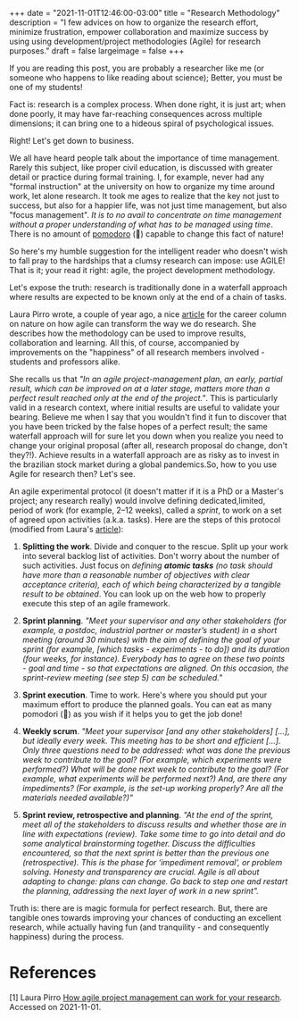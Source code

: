 +++
date = "2021-11-01T12:46:00-03:00"
title = "Research Methodology"
description = "I few advices on how to organize the research effort, minimize frustration, empower collaboration and maximize success by using using development/project methodologies (Agile) for research purposes."
draft = false
largeimage = false
+++

If you are reading this post, you are probably a researcher like me (or someone who happens to like reading about science); Better, you must be one of my students!

Fact is: research is a complex process. When done right, it is just art; when done poorly, it may have far-reaching consequences across multiple dimensions; it can bring one to a hideous spiral of psychological issues.

Right! Let's get down to business.

We all have heard people talk about the importance of time management. Rarely this subject, like proper civil education, is discussed with greater detail or practice during formal training. I, for example, never had any "formal instruction" at the university on how to organize my time around work, let alone research. It took me ages to realize that the key not just to success, but also for a happier life, was not just time management, but also "focus management". *It is to no avail to concentrate on time management without a proper understanding of what has to be managed using time*. There is no amount of [pomodoro](https://en.wikipedia.org/wiki/Pomodoro_Technique) (🍅) capable to change this fact of nature!

So here's my humble suggestion for the intelligent reader who doesn't wish to fall pray to the hardships that a clumsy research can impose: use AGILE! That is it; your read it right: agile, the project development methodology.

Let's expose the truth: research is traditionally done in a waterfall approach where results are expected to be known only at the end of a chain of tasks.

Laura Pirro wrote, a couple of year ago, a nice [article](https://www.nature.com/articles/d41586-019-01184-9) for the career column on nature on how agile can transform the way we do research. She describes how the methodology can be used to improve results, collaboration and learning. All this, of course, accompanied by improvements on the "happiness" of all research members involved -  students and professors alike.

She recalls us that <em>*"In an agile project-management plan, an early, partial result, which can be improved on at a later stage, matters more than a perfect result reached only at the end of the project."*</em>. This is particularly valid in a research context, where initial results are useful to validate your bearing. Believe me when I say that you wouldn't find it fun to discover that you have been tricked by the false hopes of a perfect result; the same waterfall approach will for sure let you down when you realize you need to change your original proposal (after all, research proposal do change, don't they?!). Achieve results in a waterfall approach are as risky as to invest in the brazilian stock market during a global pandemics.So, how to you use Agile for research then? Let's see.

An agile experimental protocol (it doesn't matter if it is a PhD or a Master's project; any research really) would involve defining dedicated,limited, period of work (for example, 2–12 weeks), called a *sprint*, to work on a set of agreed upon activities (a.k.a. tasks). Here are the steps of this protocol (modified from Laura's [article](https://www.nature.com/articles/d41586-019-01184-9)):

1. **Splitting the work**. Divide and conquer to the rescue. Split up your work into several backlog list of activities. Don't worry about the number of such activities. Just focus on *defining **atomic tasks** (no task should have more than a reasonable number of objectives with clear acceptance criteria), each of which being characterized by a tangible result to be obtained*. You can look up on the web how to properly execute this step of an agile framework.

2. **Sprint planning**. *"Meet your supervisor and any other stakeholders (for example, a postdoc, industrial partner or master’s student) in a short meeting (around 30 minutes) with the aim of defining the goal of your sprint (for example, [which tasks - experiments - to do]) and its duration (four weeks, for instance). Everybody has to agree on these two points - goal and time -  so that expectations are aligned. On this occasion, the *sprint-review meeting* (see step 5) can be scheduled."*

3. **Sprint execution**. Time to work. Here's where you should put your maximum effort to produce the planned goals. You can eat as many pomodori (🍅) as you wish if it helps you to get the job done!

4. **Weekly scrum**. *"Meet your supervisor [and any other stakeholders] [...], but ideally every week. This meeting has to be short and efficient [...]. Only three questions need to be addressed: what was done the previous week to contribute to the goal? (For example, which experiments were performed?) What will be done next week to contribute to the goal? (For example, what experiments will be performed next?) And, are there any impediments? (For example, is the set-up working properly? Are all the materials needed available?)"*

5. **Sprint review, retrospective and planning**. *"At the end of the sprint, meet all of the stakeholders to discuss results and whether those are in line with expectations (review). Take some time to go into detail and do some analytical brainstorming together. Discuss the difficulties encountered, so that the next sprint is better than the previous one (retrospective). This is the phase for ‘impediment removal’, or problem solving. Honesty and transparency are crucial. Agile is all about adapting to change: plans can change. Go back to step one and restart the planning, addressing the next layer of work in a new sprint".*

Truth is: there are is magic formula for perfect research. But, there are tangible ones towards improving your chances of conducting an excellent research, while actually having fun (and tranquility - and consequently happiness) during the process.

# References

[1] Laura Pirro [How agile project management can work for your research](https://www.nature.com/articles/d41586-019-01184-9#ref-CR2). Accessed on 2021-11-01.
